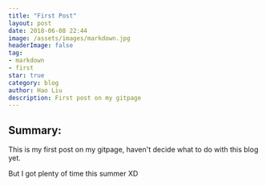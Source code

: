 ```yaml
---
title: "First Post"
layout: post
date: 2018-06-08 22:44
image: /assets/images/markdown.jpg
headerImage: false
tag:
- markdown
- first
star: true
category: blog
author: Hao Liu
description: First post on my gitpage
---
```


## Summary:

This is my first post on my gitpage, haven't decide what to do with this blog yet.

But I got plenty of time this summer XD

<img src="baby10.jpg"
     alt=""
     style="float: left; margin-right: 10px;" />
